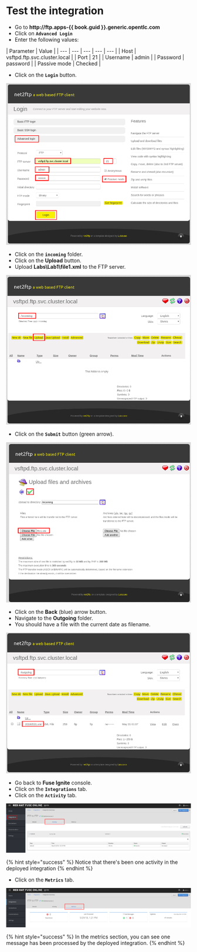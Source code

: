 # Test the integration

* Go to **http://ftp.apps-{{ book.guid }}.generic.opentlc.com**
* Click on **`Advanced Login`**
* Enter the following values:

| Parameter | Value |
| --- | --- | --- | --- | --- |
| Host | vsftpd.ftp.svc.cluster.local |
| Port | 21 |
| Username | admin |
| Password | password |
| Passive mode | Checked |

* Click on the **`Login`** button.

![](../.gitbook/assets/image%20%2817%29.png)

* Click on the **`incoming`** folder.
* Click on the **Upload** button.
* Upload **Labs\Lab1\file1.xml** to the FTP server.

![](../.gitbook/assets/image%20%28172%29.png)

* Click on the **`Submit`** button (green arrow).

![](../.gitbook/assets/image%20%2864%29.png)

* Click on the **Back** (blue) arrow button.
* Navigate to the **Outgoing** folder.
* You should have a file with the current date as filename.

![](../.gitbook/assets/image%20%28145%29.png)

* Go back to **Fuse Ignite**  console.
* Click on the **`Integrations`** tab.
* Click on the **`Activity`** tab.

![](../.gitbook/assets/image%20%28156%29.png)

{% hint style="success" %}
Notice that there's been one activity in the deployed integration
{% endhint %}

* Click on the **`Metrics`** tab.

![](../.gitbook/assets/image%20%28163%29.png)

{% hint style="success" %}
In the metrics section, you can see one message has been processed by the deployed integration.
{% endhint %}

